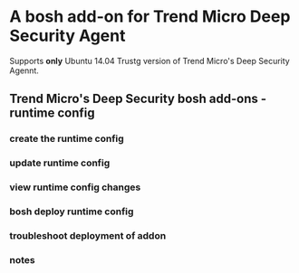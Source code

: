 # A bosh add-on for Trend Micro Deep Security Agent

Supports **only** Ubuntu 14.04 Trustg version of Trend Micro's Deep Security Agennt.

## Trend Micro's Deep Security bosh add-ons - runtime config
### create the runtime config
### update runtime config
### view runtime config changes
### bosh deploy runtime config
### troubleshoot deployment of addon
### notes
